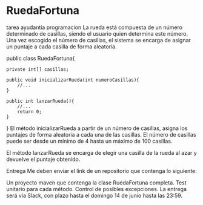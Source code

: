 # RuedaFortuna
tarea ayudantia programacion
La rueda está compuesta de un número determinado de casillas, siendo el usuario quien determina este número.
Una vez escogido el número de casillas, el sistema se encarga de asignar un puntaje a cada casilla de forma aleatoria.

public class RuedaFortuna{

    private int[] casillas;

    public void inicializarRueda(int numeroCasillas){
        //...
    }
    
    public int lanzarRueda(){
        //...
        return 0;
    }
}
El método inicializarRueda a partir de un número de casillas, asigna los puntajes de forma aleatoria a cada una de las casillas. El número de casillas puede ser desde un mínimo de 4 hasta un máximo de 100 casillas.

El método lanzarRueda se encarga de elegir una casilla de la rueda al azar y devuelve el puntaje obtenido.

Entrega
Me deben enviar el link de un repositorio que contenga lo siguiente:

Un proyecto maven que contenga la clase RuedaFortuna completa.
Test unitario para cada método.
Control de posibles excepciones.
La entrega será vía Slack, con plazo hasta el domingo 14 de junio hasta las 23:59.
